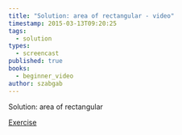 ```yaml
---
title: "Solution: area of rectangular - video"
timestamp: 2015-03-13T09:20:25
tags:
  - solution
types:
  - screencast
published: true
books:
  - beginner_video
author: szabgab
---
```



Solution: area of rectangular

[Exercise](/beginner-perl-maven-exercise-rectangular)


<slidecast file="beginner-perl/solution-area-of-rectangular" youtube="wG2aVtBwuYc" />
